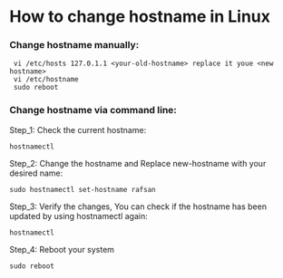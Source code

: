# How to change hostname in Linux

### Change hostname manually:
     vi /etc/hosts 127.0.1.1 <your-old-hostname> replace it youe <new hostname>
     vi /etc/hostname
     sudo reboot
     
### Change hostname via command line:
Step_1: Check the current hostname:

    hostnamectl
Step_2: Change the hostname and Replace new-hostname with your desired name:
    
    sudo hostnamectl set-hostname rafsan
Step_3: Verify the changes, You can check if the hostname has been updated by using hostnamectl again:

    hostnamectl    
Step_4: Reboot your system

    sudo reboot
